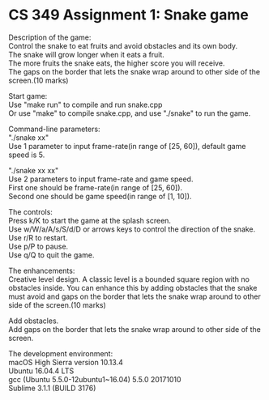 # CS 349 Assignment 1: Snake game

Description of the game:<br />
Control the snake to eat fruits and avoid obstacles and its own body.<br />
The snake will grow longer when it eats a fruit.<br />
The more fruits the snake eats, the higher score you will receive.<br />
The gaps on the border that lets the snake wrap around to other side of the screen.(10 marks)<br />

Start game:<br />
Use "make run" to compile and run snake.cpp<br />
Or use "make" to compile snake.cpp, and use "./snake" to run the game.<br />

Command-line parameters:<br />
"./snake xx"<br />
Use 1 parameter to input frame-rate(in range of [25, 60]), default game speed is 5.<br />

"./snake xx xx"<br />
Use 2 parameters to input frame-rate and game speed.<br />
First one should be frame-rate(in range of [25, 60]).<br />
Second one should be game speed(in range of [1, 10]).<br />

The controls:<br />
Press k/K to start the game at the splash screen.<br />
Use w/W/a/A/s/S/d/D or arrows keys to control the direction of the snake.<br />
Use r/R to restart.<br />
Use p/P to pause.<br />
Use q/Q to quit the game.<br />

The enhancements:<br />
Creative level design. A classic level is a bounded square region with no obstacles inside. You can enhance this by adding obstacles that the snake must avoid and gaps on the border that lets the snake wrap around to other side of the screen.(10 marks)<br />

Add obstacles.<br />
Add gaps on the border that lets the snake wrap around to other side of the screen.<br />

The development environment:<br />
macOS High Sierra version 10.13.4<br />
Ubuntu 16.04.4 LTS<br />
gcc (Ubuntu 5.5.0-12ubuntu1~16.04) 5.5.0 20171010<br />
Sublime 3.1.1 (BUILD 3176)